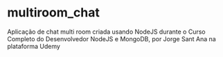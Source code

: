 # multiroom_chat
Aplicação de chat multi room criada usando NodeJS durante o Curso Completo do Desenvolvedor NodeJS e MongoDB, 
por Jorge Sant Ana na plataforma Udemy

